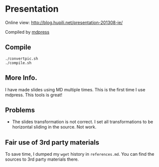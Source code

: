 # Presentation

Online view: <http://blog.hupili.net/presentation-201308-ie/>

Compiled by [mdpress](https://github.com/egonSchiele/mdpress)

## Compile

```
./convertpic.sh
./compile.sh
```
## More Info.

I have made slides using MD multiple times.
This is the first time I use mdpress.
This tools is great!

## Problems

   * The slides transformation is not correct.
   I set all transformations to be horizontal sliding in the source.
   Not work.

## Fair use of 3rd party materials

To save time, I dumped my `wget` history in `references.md`.
You can find the sources to 3rd party materials there.


